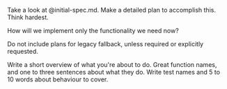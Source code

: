 
Take a look at @initial-spec.md. Make a detailed plan to accomplish this. Think hardest.

How will we implement only the functionality we need now?

Do not include plans for legacy fallback, unless required or explicitly requested.

Write a short overview of what you're about to do.
Great function names, and one to three sentences about what they do.
Write test names and 5 to 10 words about behaviour to cover.
